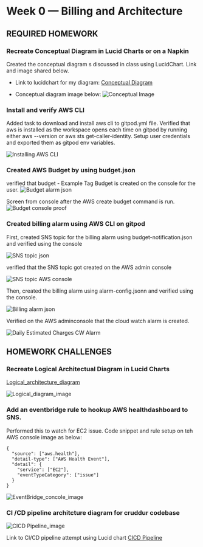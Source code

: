 # Week 0 — Billing and Architecture

## REQUIRED HOMEWORK

### 	Recreate Conceptual Diagram in Lucid Charts or on a Napkin
Created the conceptual diagram s discussed in class using LucidChart. Link and image shared below.
- Link to lucidchart for my diagram:
[Conceptual Diagram](https://lucid.app/lucidchart/d0a234d5-108a-4971-ad6b-984141f62fc1/edit?viewport_loc=-10%2C15%2C1707%2C733%2C0_0&invitationId=inv_131b43ef-7fb5-4136-acd8-dfd3cf764f71)
 
- Conceptual diagram image below:
 ![Conceptual Image](assets/conceptual_diagram_proof_week0.png)


### Install  and verify AWS CLI
Added task to download and install aws cli to gitpod.yml file.
Verified that aws is installed as the workspace opens each time on gitpod by running either aws --version or aws sts get-caller-identity.
Setup user credentials and exported them as gitpod env variables.

![Installing AWS CLI](assets/week0_install_aws_cli_proof.png)

### Created AWS Budget by using budget.json
verified that budget - Example Tag Budget is created on the console for the user.
![Budget alarm json](assets/budget_json_proof1.png)

Screen from console after the AWS create budget command is run.
![Budget console proof](assets/budget_proof_1.png)

### Created billing alarm using AWS CLI on gitpod

First, created SNS topic for the billing alarm using budget-notification.json and verified using the console

![SNS topic json](assets/budget_notication_json_proof1.png)

verified that the SNS topic got created on the AWS admin console

![SNS topic AWS console](assets/billing_alarm_proof.png)

Then, created the billing alarm using alarm-config.jsonn and verified using the console.

![Billing alarm json](assets/alarm_config_proof1.png)

Verified on the AWS adminconsole that the cloud watch alarm is created.

![Daily Estimated Charges CW Alarm](assets/cloudwatch_alarm_proof1.png)



## HOMEWORK CHALLENGES

### Recreate Logical Architectual Diagram in Lucid Charts
[Logical_architecture_diagram](https://lucid.app/lucidchart/7844b4af-be10-48fb-9f74-15f41e85f10d/edit?viewport_loc=-2%2C-225%2C1707%2C811%2C0_0&invitationId=inv_0fbbfb56-5f44-4966-84c0-a3191f6633c4)

![Logical_diagram_image](assets/logical_diagram_week0_proof.png)

### Add an eventbridge rule to hookup AWS healthdashboard to SNS.
Performed this to watch for EC2 issue. Code snippet and rule setup on teh AWS console image as below:
```
{
  "source": ["aws.health"],
  "detail-type": ["AWS Health Event"],
  "detail": {
    "service": ["EC2"],
    "eventTypeCategory": ["issue"]
  }
}
```
![EventBridge_concole_image](assets/eventbridge_week0_proof.png)

### CI /CD pipeline architcture diagram for cruddur codebase

![CICD Pipeline_image](assets/ci_cd_week0_proof.png)

Link to CI/CD pipeline attempt using Lucid chart
[CICD Pipeline](https://lucid.app/lucidchart/66f8a505-ea40-4031-8809-1a66f645972b/edit?viewport_loc=-254%2C-14%2C1707%2C811%2C0_0&invitationId=inv_e6f7700d-99c3-4294-9719-c29fee1e37ee)
